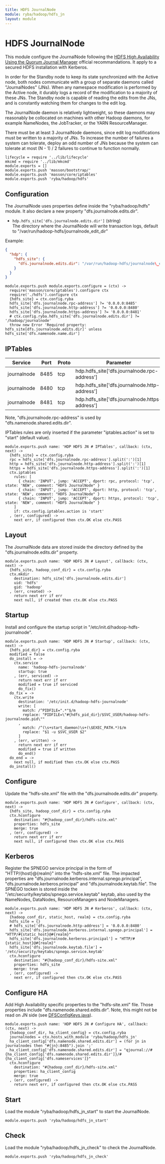 ```yaml
---
title: HDFS JournalNode
module: ryba/hadoop/hdfs_jn
layout: module
---
```


# HDFS JournalNode

This module configure the JournalNode following the 
[HDFS High Availability Using the Quorum Journal Manager][qjm] official 
recommandations. It apply to a secured HDFS installation with Kerberos.

In order for the Standby node to keep its state synchronized with the Active 
node, both nodes communicate with a group of separate daemons called 
"JournalNodes" (JNs). When any namespace modification is performed by the Active 
node, it durably logs a record of the modification to a majority of these JNs. 
The Standby node is capable of reading the edits from the JNs, and is constantly 
watching them for changes to the edit log.

The JournalNode daemon is relatively lightweight, so these daemons may reasonably 
be collocated on machines with other Hadoop daemons, for example NameNodes, the 
JobTracker, or the YARN ResourceManager.

There must be at least 3 JournalNode daemons, since edit log modifications must 
be written to a majority of JNs. To increase the number of failures a system
can tolerate, deploy an odd number of JNs because the system can tolerate at 
most (N - 1) / 2 failures to continue to function normally.

[qjm]: http://hadoop.apache.org/docs/r2.3.0/hadoop-yarn/hadoop-yarn-site/HDFSHighAvailabilityWithQJM.html#Architecture

    lifecycle = require '../lib/lifecycle'
    mkcmd = require '../lib/mkcmd'
    module.exports = []
    module.exports.push 'masson/bootstrap/'
    module.exports.push 'masson/core/iptables'
    module.exports.push 'ryba/hadoop/hdfs'

## Configuration

The JournalNode uses properties define inside the "ryba/hadoop/hdfs" module. It
also declare a new property "dfs.journalnode.edits.dir".

*   `hdp.hdfs_site['dfs.journalnode.edits.dir']` (string)   
    The directory where the JournalNode will write transaction logs, default
    to "/var/run/hadoop-hdfs/journalnode\_edit\_dir"

Example:

```json
{
  "hdp": {
    "hdfs_site": {
      "dfs.journalnode.edits.dir": "/var/run/hadoop-hdfs/journalnode\_edit\_dir"
    }
  }
}
```

    module.exports.push module.exports.configure = (ctx) ->
      require('masson/core/iptables').configure ctx
      require('./hdfs').configure ctx
      {hdfs_site} = ctx.config.ryba
      hdfs_site['dfs.journalnode.rpc-address'] ?= '0.0.0.0:8485'
      hdfs_site['dfs.journalnode.http-address'] ?= '0.0.0.0:8480'
      hdfs_site['dfs.journalnode.https-address'] ?= '0.0.0.0:8481'
      # ctx.config.ryba.hdfs_site['dfs.journalnode.edits.dir'] ?= '/hadoop/journalnode'
      throw new Error 'Required property: hdfs_site[dfs.journalnode.edits.dir]' unless hdfs_site['dfs.namenode.name.dir']

## IPTables

| Service     | Port | Proto  | Parameter                                      |
|-------------|------|--------|------------------------------------------------|
| journalnode | 8485 | tcp    | hdp.hdfs_site['dfs.journalnode.rpc-address']   |
| journalnode | 8480 | tcp    | hdp.hdfs_site['dfs.journalnode.http-address']  |
| journalnode | 8481 | tcp    | hdp.hdfs_site['dfs.journalnode.https-address'] |

Note, "dfs.journalnode.rpc-address" is used by "dfs.namenode.shared.edits.dir".

IPTables rules are only inserted if the parameter "iptables.action" is set to 
"start" (default value).

    module.exports.push name: 'HDP HDFS JN # IPTables', callback: (ctx, next) ->
      {hdfs_site} = ctx.config.ryba
      rpc = hdfs_site['dfs.journalnode.rpc-address'].split(':')[1]
      http = hdfs_site['dfs.journalnode.http-address'].split(':')[1]
      https = hdfs_site['dfs.journalnode.https-address'].split(':')[1]
      ctx.iptables
        rules: [
          { chain: 'INPUT', jump: 'ACCEPT', dport: rpc, protocol: 'tcp', state: 'NEW', comment: "HDFS JournalNode" }
          { chain: 'INPUT', jump: 'ACCEPT', dport: http, protocol: 'tcp', state: 'NEW', comment: "HDFS JournalNode" }
          { chain: 'INPUT', jump: 'ACCEPT', dport: https, protocol: 'tcp', state: 'NEW', comment: "HDFS JournalNode" }
        ]
        if: ctx.config.iptables.action is 'start'
      , (err, configured) ->
        next err, if configured then ctx.OK else ctx.PASS

## Layout

The JournalNode data are stored inside the directory defined by the 
"dfs.journalnode.edits.dir" property.

    module.exports.push name: 'HDP HDFS JN # Layout', callback: (ctx, next) ->
      {hdfs_site, hadoop_conf_dir} = ctx.config.ryba
      ctx.mkdir
        destination: hdfs_site['dfs.journalnode.edits.dir']
        uid: 'hdfs'
        gid: 'hadoop'
      , (err, created) ->
        return next err if err
        next null, if created then ctx.OK else ctx.PASS

## Startup

Install and configure the startup script in 
"/etc/init.d/hadoop-hdfs-journalnode".

    module.exports.push name: 'HDP HDFS JN # Startup', callback: (ctx, next) ->
      {hdfs_pid_dir} = ctx.config.ryba
      modified = false
      do_install = ->
        ctx.service
          name: 'hadoop-hdfs-journalnode'
          startup: true
        , (err, serviced) ->
          return next err if err
          modified = true if serviced
          do_fix()
      do_fix = ->
        ctx.write
          destination: '/etc/init.d/hadoop-hdfs-journalnode'
          write: [
            match: /^PIDFILE=".*"$/m
            replace: "PIDFILE=\"#{hdfs_pid_dir}/$SVC_USER/hadoop-hdfs-journalnode.pid\""
          ,
            match: /^(\s+start_daemon)\s+(\$EXEC_PATH.*)$/m
            replace: "$1 -u $SVC_USER $2"
          ]
        , (err, written) ->
          return next err if err
          modified = true if written
          do_end()
      do_end = ->
        next null, if modified then ctx.OK else ctx.PASS
      do_install()

## Configure

Update the "hdfs-site.xml" file with the "dfs.journalnode.edits.dir" property.

    module.exports.push name: 'HDP HDFS JN # Configure', callback: (ctx, next) ->
      {hdfs_site, hadoop_conf_dir} = ctx.config.ryba
      ctx.hconfigure
        destination: "#{hadoop_conf_dir}/hdfs-site.xml"
        properties: hdfs_site
        merge: true
      , (err, configured) ->
        return next err if err
        next null, if configured then ctx.OK else ctx.PASS

## Kerberos

Register the SPNEGO service principal in the form of "HTTP/{host}@{realm}" into 
the "hdfs-site.xml" file. The impacted properties are "dfs.journalnode.kerberos.internal.spnego.principal", 
"dfs.journalnode.kerberos.principal" and "dfs.journalnode.keytab.file". The SPNEGO 
tocken is stored inside the "/etc/security/keytabs/spnego.service.keytab" keytab, 
also used by the NameNodes, DataNodes, ResourceManagers and NodeManagers.

    module.exports.push name: 'HDP HDFS JN # Kerberos', callback: (ctx, next) ->
      {hadoop_conf_dir, static_host, realm} = ctx.config.ryba
      hdfs_site = {}
      # hdfs_site['dfs.journalnode.http-address'] = '0.0.0.0:8480'
      hdfs_site['dfs.journalnode.kerberos.internal.spnego.principal'] = "HTTP/#{static_host}@#{realm}"
      hdfs_site['dfs.journalnode.kerberos.principal'] = "HTTP/#{static_host}@#{realm}"
      hdfs_site['dfs.journalnode.keytab.file'] = '/etc/security/keytabs/spnego.service.keytab'
      ctx.hconfigure
        destination: "#{hadoop_conf_dir}/hdfs-site.xml"
        properties: hdfs_site
        merge: true
      , (err, configured) ->
        next err, if configured then ctx.OK else ctx.PASS

## Configure HA

Add High Availability specific properties to the "hdfs-site.xml" file. Those
properties include "dfs.namenode.shared.edits.dir". Note, this might not be
read on JN side (see [DFSConfigKeys.java][keys]).

    module.exports.push name: 'HDP HDFS JN # Configure HA', callback: (ctx, next) ->
      {hadoop_conf_dir, ha_client_config} = ctx.config.ryba
      journalnodes = ctx.hosts_with_module 'ryba/hadoop/hdfs_jn'
      ha_client_config['dfs.namenode.shared.edits.dir'] = (for jn in journalnodes then "#{jn}:8485").join ';'
      ha_client_config['dfs.namenode.shared.edits.dir'] = "qjournal://#{ha_client_config['dfs.namenode.shared.edits.dir']}/#{ha_client_config['dfs.nameservices']}"
      ctx.hconfigure
        destination: "#{hadoop_conf_dir}/hdfs-site.xml"
        properties: ha_client_config
        merge: true
      , (err, configured) ->
        return next err, if configured then ctx.OK else ctx.PASS

## Start

Load the module "ryba/hadoop/hdfs\_jn\_start" to start the JournalNode.

    module.exports.push 'ryba/hadoop/hdfs_jn_start'

## Check

Load the module "ryba/hadoop/hdfs\_jn\_check" to check the JournalNode.

    module.exports.push 'ryba/hadoop/hdfs_jn_check'

[keys]: https://github.com/apache/hadoop-common/blob/trunk/hadoop-hdfs-project/hadoop-hdfs/src/main/java/org/apache/hadoop/hdfs/DFSConfigKeys.java



